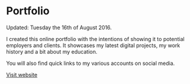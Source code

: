 Portfolio
=============
Updated: Tuesday the 16th of August 2016.

I created this online portfolio with the intentions of showing it to potential employers and clients. It showcases my latest digital projects, my work history and a bit about my education.

You will also find quick links to my various accounts on social media.

[Visit website](http://ladybiosphere.github.io/portfolio/)
